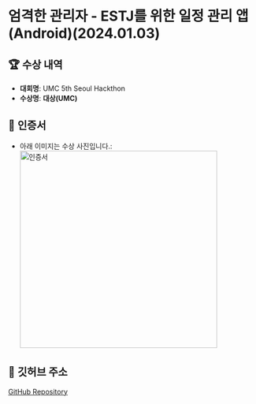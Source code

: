 # 엄격한 관리자 - ESTJ를 위한 일정 관리 앱(Android)(2024.01.03)

## 🏆 수상 내역

-   **대회명**: UMC 5th Seoul Hackthon
-   **수상명**: **대상(UMC)**

## 📜 인증서

-   아래 이미지는 수상 사진입니다.:<br>
    <img src="./umc-seoul-hackthon.jpg" alt="인증서" width="400">

## 🔗 깃허브 주소

[GitHub Repository](https://github.com/umc-hackathon-Y)
